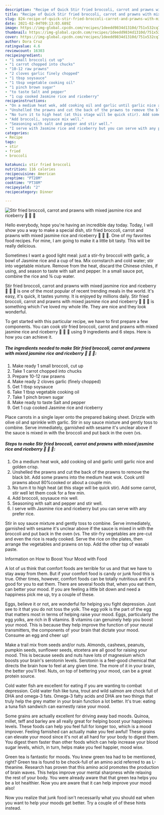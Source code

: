 ```yaml
---
description: "Recipe of Quick Stir fried broccoli, carrot and prawns with mixed jasmine rice and riceberry 🦐 🥕 🥦"
title: "Recipe of Quick Stir fried broccoli, carrot and prawns with mixed jasmine rice and riceberry 🦐 🥕 🥦"
slug: 824-recipe-of-quick-stir-fried-broccoli-carrot-and-prawns-with-mixed-jasmine-rice-and-riceberry
date: 2021-02-04T09:13:03.689Z
image: https://img-global.cpcdn.com/recipes/1deedd9834d1310d/751x532cq70/stir-fried-broccoli-carrot-and-prawns-with-mixed-jasmine-rice-and-riceberry-🦐-🥕-🥦-recipe-main-photo.jpg
thumbnail: https://img-global.cpcdn.com/recipes/1deedd9834d1310d/751x532cq70/stir-fried-broccoli-carrot-and-prawns-with-mixed-jasmine-rice-and-riceberry-🦐-🥕-🥦-recipe-main-photo.jpg
cover: https://img-global.cpcdn.com/recipes/1deedd9834d1310d/751x532cq70/stir-fried-broccoli-carrot-and-prawns-with-mixed-jasmine-rice-and-riceberry-🦐-🥕-🥦-recipe-main-photo.jpg
author: Dora Cruz
ratingvalue: 4.6
reviewcount: 16303
recipeingredient:
- "1 small broccoli cut up"
- "1 carrot chopped into chucks"
- "10-12 raw prawns"
- "2 cloves garlic finely chopped"
- "1 tbsp soysauce"
- "1 tbsp vegetable cooking oil"
- "1 pinch brown sugar"
- "to taste Salt and pepper"
- "1 cup cooked Jasmine rice and riceberry"
recipeinstructions:
- "On a medium heat wok, add cooking oil and garlic until garlic nice and golden crisp."
- "Unshelled the prawns and cut the back of the prawns to remove the black bit. Add some prawns into the medium heat wok. Cook until prawns about 80%cooked or about a couple min."
- "No turn it to high heat (at this stage will be quick stir). Add some carrot, stir well let them cook for a few min."
- "Add broccoli, soysauce mix well."
- "Seasoning with salt and pepper and stir well."
- "I serve with Jasmine rice and riceberry but you can serve with any prefer rice."
categories:
- Recipe
tags:
- stir
- fried
- broccoli

katakunci: stir fried broccoli 
nutrition: 116 calories
recipecuisine: American
preptime: "PT28M"
cooktime: "PT38M"
recipeyield: "2"
recipecategory: Dinner

---
```



![Stir fried broccoli, carrot and prawns with mixed jasmine rice and riceberry 🦐 🥕 🥦](https://img-global.cpcdn.com/recipes/1deedd9834d1310d/751x532cq70/stir-fried-broccoli-carrot-and-prawns-with-mixed-jasmine-rice-and-riceberry-🦐-🥕-🥦-recipe-main-photo.jpg)

Hello everybody, hope you're having an incredible day today. Today, I will show you a way to make a special dish, stir fried broccoli, carrot and prawns with mixed jasmine rice and riceberry 🦐 🥕 🥦. One of my favorites food recipes. For mine, I am going to make it a little bit tasty. This will be really delicious.

Sometimes I want a good light meal: just a stir-fry broccoli with garlic, a bowl of Jasmine rice and a cup of tea. Mix cornstarch and cold water; stir into vegetable mixture. Remove from the heat, discard the Chinese chiles, if using, and season to taste with salt and pepper. In a small sauce pot, combine the rice and ¾ cup water.

Stir fried broccoli, carrot and prawns with mixed jasmine rice and riceberry 🦐 🥕 🥦 is one of the most popular of recent trending meals in the world. It's easy, it's quick, it tastes yummy. It is enjoyed by millions daily. Stir fried broccoli, carrot and prawns with mixed jasmine rice and riceberry 🦐 🥕 🥦 is something which I've loved my whole life. They are nice and they look wonderful.


To get started with this particular recipe, we have to first prepare a few components. You can cook stir fried broccoli, carrot and prawns with mixed jasmine rice and riceberry 🦐 🥕 🥦 using 9 ingredients and 6 steps. Here is how you can achieve it.

<!--inarticleads1-->

##### The ingredients needed to make Stir fried broccoli, carrot and prawns with mixed jasmine rice and riceberry 🦐 🥕 🥦:

1. Make ready 1 small broccoli, cut up
1. Take 1 carrot chopped into chucks
1. Prepare 10-12 raw prawns
1. Make ready 2 cloves garlic (finely chopped)
1. Get 1 tbsp soysauce
1. Take 1 tbsp vegetable cooking oil
1. Take 1 pinch brown sugar
1. Make ready to taste Salt and pepper
1. Get 1 cup cooked Jasmine rice and riceberry


Place carrots in a single layer onto the prepared baking sheet. Drizzle with olive oil and sprinkle with garlic. Stir in soy sauce mixture and gently toss to combine. Serve immediately, garnished with sesame it&#39;s unclear above if the sauce is mixed in with the broccoli and put back in the oven (vs. 

<!--inarticleads2-->

##### Steps to make Stir fried broccoli, carrot and prawns with mixed jasmine rice and riceberry 🦐 🥕 🥦:

1. On a medium heat wok, add cooking oil and garlic until garlic nice and golden crisp.
1. Unshelled the prawns and cut the back of the prawns to remove the black bit. Add some prawns into the medium heat wok. Cook until prawns about 80%cooked or about a couple min.
1. No turn it to high heat (at this stage will be quick stir). Add some carrot, stir well let them cook for a few min.
1. Add broccoli, soysauce mix well.
1. Seasoning with salt and pepper and stir well.
1. I serve with Jasmine rice and riceberry but you can serve with any prefer rice.


Stir in soy sauce mixture and gently toss to combine. Serve immediately, garnished with sesame it&#39;s unclear above if the sauce is mixed in with the broccoli and put back in the oven (vs. The stir-fry vegetables are pre-cut and even the rice is ready cooked. Serve the rice on the plates, then arrange the vegetables and prawns on top. Add the other tsp of wasabi paste. 

Information on How to Boost Your Mood with Food


A lot of us think that comfort foods are terrible for us and that we have to stay away from them. But if your comfort food is candy or junk food this is true. Other times, however, comfort foods can be totally nutritious and it's good for you to eat them. There are several foods that, when you eat them, can better your mood. If you are feeling a little bit down and need a happiness pick me up, try a couple of these.

Eggs, believe it or not, are wonderful for helping you fight depression. Just see to it that you do not toss the yolk. The egg yolk is the part of the egg that matters most in terms of helping raise your mood. Eggs, particularly the egg yolks, are rich in B vitamins. B vitamins can genuinely help you boost your mood. This is because they help improve the function of your neural transmitters, the components of your brain that dictate your mood. Consume an egg and cheer up!

Make a trail mix from seeds and/or nuts. Almonds, cashews, peanuts, pumpkin seeds, sunflower seeds, etcetera are all good for raising your mood. This is because seeds and nuts have lots of magnesium which boosts your brain's serotonin levels. Serotonin is a feel-good chemical that directs the brain how to feel at any given time. The more of it in your brain, the better you'll feel. Nuts, on top of bettering your mood, can be a great protein source.

Cold water fish are excellent for eating if you are wanting to combat depression. Cold water fish like tuna, trout and wild salmon are chock full of DHA and omega-3 fats. Omega-3 fatty acids and DHA are two things that truly help the grey matter in your brain function a lot better. It's true: eating a tuna fish sandwich can earnestly raise your mood. 

Some grains are actually excellent for driving away bad moods. Quinoa, millet, teff and barley are all really great for helping boost your happiness levels. These foods can help you feel full for longer too, which is a mood improver. Feeling famished can actually make you feel awful! These grains can elevate your mood since it's not at all hard for your body to digest them. You digest them faster than other foods which can help increase your blood sugar levels, which, in turn, helps make you feel happier, mood wise.

Green tea is fantastic for moods. You knew green tea had to be mentioned, right? Green tea is found to be chock-full of an amino acid referred to as L-theanine. Research has proven that this amino acid promotes the production of brain waves. This helps improve your mental sharpness while relaxing the rest of your body. You were already aware that that green tea helps you be a lot healthier. Now you are aware that it can help improve your mood also!

Now you realize that junk food isn't necessarily what you should eat when you want to help your moods get better. Try  a  couple of  of  these  hints  instead.

